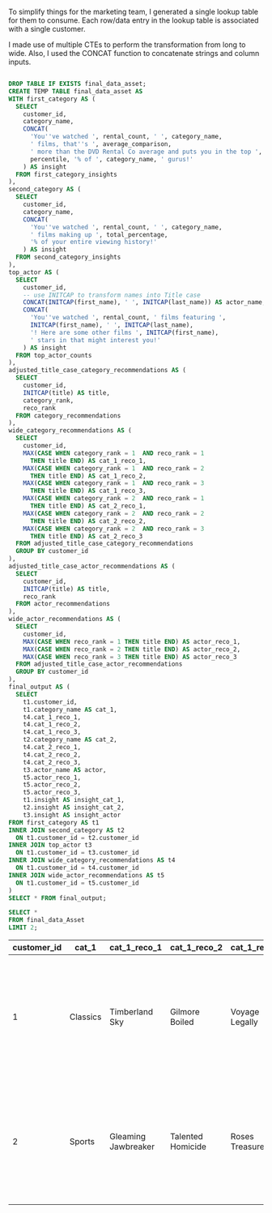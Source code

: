 To simplify things for the marketing team, I generated a single lookup table for them to consume. Each row/data entry in the lookup table is associated with 
a single customer.

I made use of multiple CTEs to perform the transformation from long to wide. Also, I used the CONCAT function to concatenate strings and column inputs.

```sql

DROP TABLE IF EXISTS final_data_asset;
CREATE TEMP TABLE final_data_asset AS
WITH first_category AS (
  SELECT
    customer_id,
    category_name,
    CONCAT(
      'You''ve watched ', rental_count, ' ', category_name,
      ' films, that''s ', average_comparison,
      ' more than the DVD Rental Co average and puts you in the top ',
      percentile, '% of ', category_name, ' gurus!'
    ) AS insight
  FROM first_category_insights
),
second_category AS (
  SELECT
    customer_id,
    category_name,
    CONCAT(
      'You''ve watched ', rental_count, ' ', category_name,
      ' films making up ', total_percentage,
      '% of your entire viewing history!'
    ) AS insight
  FROM second_category_insights
),
top_actor AS (
  SELECT
    customer_id,
    -- use INITCAP to transform names into Title case
    CONCAT(INITCAP(first_name), ' ', INITCAP(last_name)) AS actor_name,
    CONCAT(
      'You''ve watched ', rental_count, ' films featuring ',
      INITCAP(first_name), ' ', INITCAP(last_name),
      '! Here are some other films ', INITCAP(first_name),
      ' stars in that might interest you!'
    ) AS insight
  FROM top_actor_counts
),
adjusted_title_case_category_recommendations AS (
  SELECT
    customer_id,
    INITCAP(title) AS title,
    category_rank,
    reco_rank
  FROM category_recommendations
),
wide_category_recommendations AS (
  SELECT
    customer_id,
    MAX(CASE WHEN category_rank = 1  AND reco_rank = 1
      THEN title END) AS cat_1_reco_1,
    MAX(CASE WHEN category_rank = 1  AND reco_rank = 2
      THEN title END) AS cat_1_reco_2,
    MAX(CASE WHEN category_rank = 1  AND reco_rank = 3
      THEN title END) AS cat_1_reco_3,
    MAX(CASE WHEN category_rank = 2  AND reco_rank = 1
      THEN title END) AS cat_2_reco_1,
    MAX(CASE WHEN category_rank = 2  AND reco_rank = 2
      THEN title END) AS cat_2_reco_2,
    MAX(CASE WHEN category_rank = 2  AND reco_rank = 3
      THEN title END) AS cat_2_reco_3
  FROM adjusted_title_case_category_recommendations
  GROUP BY customer_id
),
adjusted_title_case_actor_recommendations AS (
  SELECT
    customer_id,
    INITCAP(title) AS title,
    reco_rank
  FROM actor_recommendations
),
wide_actor_recommendations AS (
  SELECT
    customer_id,
    MAX(CASE WHEN reco_rank = 1 THEN title END) AS actor_reco_1,
    MAX(CASE WHEN reco_rank = 2 THEN title END) AS actor_reco_2,
    MAX(CASE WHEN reco_rank = 3 THEN title END) AS actor_reco_3
  FROM adjusted_title_case_actor_recommendations
  GROUP BY customer_id
),
final_output AS (
  SELECT
    t1.customer_id,
    t1.category_name AS cat_1,
    t4.cat_1_reco_1,
    t4.cat_1_reco_2,
    t4.cat_1_reco_3,
    t2.category_name AS cat_2,
    t4.cat_2_reco_1,
    t4.cat_2_reco_2,
    t4.cat_2_reco_3,
    t3.actor_name AS actor,
    t5.actor_reco_1,
    t5.actor_reco_2,
    t5.actor_reco_3,
    t1.insight AS insight_cat_1,
    t2.insight AS insight_cat_2,
    t3.insight AS insight_actor
FROM first_category AS t1
INNER JOIN second_category AS t2
  ON t1.customer_id = t2.customer_id
INNER JOIN top_actor t3
  ON t1.customer_id = t3.customer_id
INNER JOIN wide_category_recommendations AS t4
  ON t1.customer_id = t4.customer_id
INNER JOIN wide_actor_recommendations AS t5
  ON t1.customer_id = t5.customer_id
)
SELECT * FROM final_output;

SELECT *
FROM final_data_Asset
LIMIT 2;

```

| customer_id | cat_1 | cat_1_reco_1 | cat_1_reco_2 | cat_1_reco_3 | cat_2 | cat_2_reco_1 | cat_2_reco_2 | cat_2_reco_3 | actor | actor_reco_1 | actor_reco_2 | actor_reco_3 | insight_cat_1 | insight_cat_2 | insight_actor |
| ----------- | ----------- | ----------- | ----------- | ----------- | ----------- | ----------- | ----------- | ----------- | ----------- | ----------- | ----------- | ----------- | ----------- | ----------- | ----------- |
| 1 | Classics | Timberland Sky | Gilmore Boiled | Voyage Legally | Comedy | Zorro Ark | Cat Coneheads | Operation Operation | Val Bolger | Primary Glass | Alaska Phantom | Metropolis Coma | You’ve watched 6 Classics films, that’s 4 more than the DVD Rental Co average and puts you in the top 1% of Classics gurus! | You’ve watched 5 Comedy films making up 16% of your entire viewing history! | You’ve watched 6 films featuring Val Bolger! Here are some other films Val stars in that might interest you!  |
| 2 | Sports | Gleaming Jawbreaker | Talented Homicide | Roses Treasure | Classics | Frost Head | Gilmore Boiled | Voyage Legally | Gina Degeneres | Goodfellas Salute | Wife Turn | Dogma Family | You’ve watched 5 Sports films, that’s 3 more than the DVD Rental Co average and puts you in the top 2% of Sports gurus! | You’ve watched 4 Classics films making up 15% of your entire viewing history! | You’ve watched 5 films featuring Gina Degeneres! Here are some other films Gina stars in that might interest you! |










